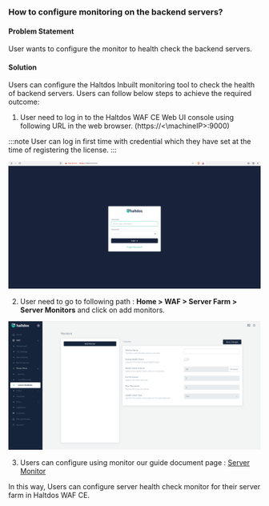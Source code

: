 ### **How to configure monitoring on the backend servers?**

#### **Problem Statement**
User wants to configure the monitor to health check the backend servers.

#### **Solution**

Users can configure the Haltdos Inbuilt monitoring tool to check the health of backend servers. Users can follow below steps to achieve the required outcome:

1. User need to log in to the Haltdos WAF CE Web UI console using following URL in the web browser. (https://<\machineIP>:9000)

:::note
User can log in first time with credential which they have set at the time of registering the license.
:::

![](/img/cekb/login.png)

2. User need to go to following path : **Home > WAF > Server Farm > Server Monitors** and click on add monitors.

![](/img/cekb/monitor2.png)

3. Users can configure using monitor our guide document page : [Server Monitor](/docs/community/docs/waf/server_farm/monitors.md)

In this way, Users can configure server health check monitor for their server farm in Haltdos WAF CE.


